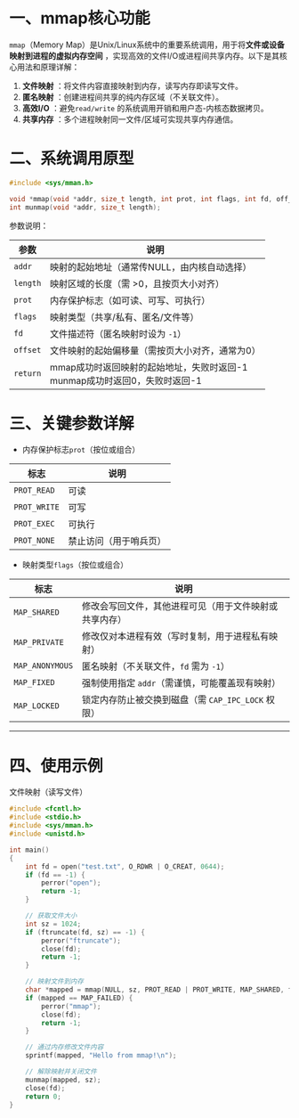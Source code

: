 # 一、mmap核心功能

`mmap`（Memory Map）是Unix/Linux系统中的重要系统调用，用于将**文件或设备映射到进程的虚拟内存空间** ，实现高效的文件I/O或进程间共享内存。以下是其核心用法和原理详解：

1. **文件映射** ：将文件内容直接映射到内存，读写内存即读写文件。
2. **匿名映射** ：创建进程间共享的纯内存区域（不关联文件）。
3. **高效I/O** ：避免`read/write` 的系统调用开销和用户态-内核态数据拷贝。
4. **共享内存** ：多个进程映射同一文件/区域可实现共享内存通信。

# 二、系统调用原型

```c
#include <sys/mman.h>

void *mmap(void *addr, size_t length, int prot, int flags, int fd, off_t offset);
int munmap(void *addr, size_t length);
```

参数说明：

| 参数       | 说明                                                                            |
| ---------- | ------------------------------------------------------------------------------- |
| `addr`   | 映射的起始地址（通常传NULL，由内核自动选择）                                    |
| `length` | 映射区域的长度（需 >0，且按页大小对齐）                                         |
| `prot`   | 内存保护标志（如可读、可写、可执行）                                            |
| `flags`  | 映射类型（共享/私有、匿名/文件等）                                              |
| `fd`     | 文件描述符（匿名映射时设为 `-1`）                                             |
| `offset` | 文件映射的起始偏移量（需按页大小对齐，通常为0）                                 |
| `return` | mmap成功时返回映射的起始地址，失败时返回-1<br />munmap成功时返回0，失败时返回-1 |

# 三、关键参数详解

- 内存保护标志`prot`（按位或组合）

| 标志           | 说明                   |
| -------------- | ---------------------- |
| `PROT_READ`  | 可读                   |
| `PROT_WRITE` | 可写                   |
| `PROT_EXEC`  | 可执行                 |
| `PROT_NONE`  | 禁止访问（用于哨兵页） |

- 映射类型`flags`（按位或组合）

| 标志              | 说明                                                   |
| ----------------- | ------------------------------------------------------ |
| `MAP_SHARED`    | 修改会写回文件，其他进程可见（用于文件映射或共享内存） |
| `MAP_PRIVATE`   | 修改仅对本进程有效（写时复制，用于进程私有映射）       |
| `MAP_ANONYMOUS` | 匿名映射（不关联文件，`fd` 需为 `-1`）             |
| `MAP_FIXED`     | 强制使用指定 `addr`（需谨慎，可能覆盖现有映射）      |
| `MAP_LOCKED`    | 锁定内存防止被交换到磁盘（需 `CAP_IPC_LOCK` 权限）   |

---

# 四、使用示例

文件映射（读写文件）

```c
#include <fcntl.h>
#include <stdio.h>
#include <sys/mman.h>
#include <unistd.h>

int main()
{
	int fd = open("test.txt", O_RDWR | O_CREAT, 0644);
	if (fd == -1) {
		perror("open");
		return -1;
	}

	// 获取文件大小
	int sz = 1024;
	if (ftruncate(fd, sz) == -1) {
		perror("ftruncate");
		close(fd);
		return -1;
	}

	// 映射文件到内存
	char *mapped = mmap(NULL, sz, PROT_READ | PROT_WRITE, MAP_SHARED, fd, 0);
	if (mapped == MAP_FAILED) {
		perror("mmap");
		close(fd);
		return -1;
	}

	// 通过内存修改文件内容
	sprintf(mapped, "Hello from mmap!\n");

	// 解除映射并关闭文件
	munmap(mapped, sz);
	close(fd);
	return 0;
}
```
